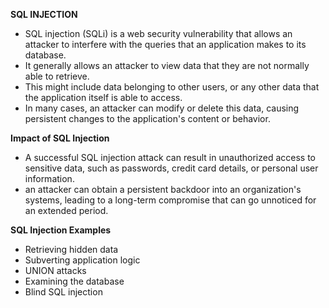 **SQL INJECTION**
- SQL injection (SQLi) is a web security vulnerability that allows an attacker to interfere with the queries that an application makes to its database.
- It generally allows an attacker to view data that they are not normally able to retrieve.
- This might include data belonging to other users, or any other data that the application itself is able to access. 
- In many cases, an attacker can modify or delete this data, causing persistent changes to the application's content or behavior. 

**Impact of SQL Injection**
- A successful SQL injection attack can result in unauthorized access to sensitive data, such as passwords, credit card details, or personal user information.
- an attacker can obtain a persistent backdoor into an organization's systems, leading to a long-term compromise that can go unnoticed for an extended period. 

**SQL Injection Examples**
- Retrieving hidden data
- Subverting application logic
- UNION attacks
- Examining the database
- Blind SQL injection
